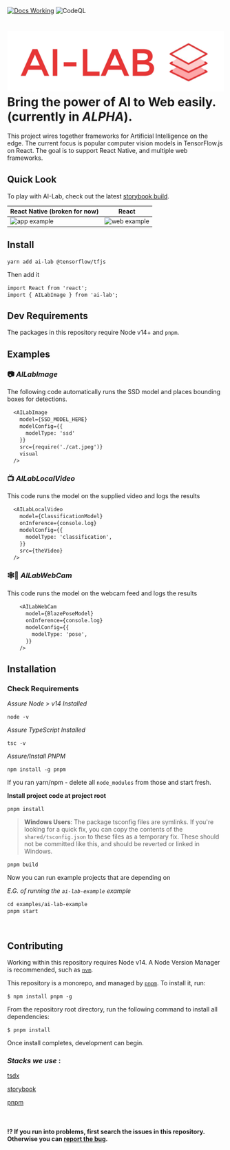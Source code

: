 [![Docs Working](https://github.com/infinitered/ai-lab/actions/workflows/storybook.yml/badge.svg)](https://infinitered.github.io/ai-lab/) ![CodeQL](https://github.com/infinitered/ai-lab/actions/workflows/codeql-analysis.yml/badge.svg?branch=master)

# ![AI-Lab](assets/images/ai-lab.jpg) Bring the power of AI to Web easily.  (currently in _ALPHA_).


This project wires together frameworks for Artificial Intelligence on the edge.  The current focus is popular computer vision models in TensorFlow.js on React.  The goal is to support React Native, and multiple web frameworks.

## Quick Look

To play with AI-Lab, check out the latest [storybook build](https://infinitered.github.io/ai-lab/).
<center>

| React Native (broken for now)                 | React                                         |
| --------------------------------------------- | --------------------------------------------- |
| ![app example](assets/images/app-example.png) | ![web example](assets/images/web-example.png) |

</center>

## Install

```
yarn add ai-lab @tensorflow/tfjs
```

Then add it

```tsx
import React from 'react';
import { AILabImage } from 'ai-lab';
```

## Dev Requirements

The packages in this repository require Node v14+ and `pnpm`.

## Examples

### 📷 _AILabImage_

The following code automatically runs the SSD model and places bounding boxes for detections.
```tsx
  <AILabImage
    model={SSD_MODEL_HERE}
    modelConfig={{
      modelType: 'ssd'
    }}
    src={require('./cat.jpeg')}
    visual
  />  
```

### 📺 _AILabLocalVideo_

This code runs the model on the supplied video and logs the results

```tsx
  <AILabLocalVideo
    model={ClassificationModel}
    onInference={console.log}
    modelConfig={{
      modelType: 'classification',
    }}
    src={theVideo}
  />
```

### 🕸🎥 _AILabWebCam_

This code runs the model on the webcam feed and logs the results

```tsx
    <AILabWebCam
      model={BlazePoseModel}
      onInference={console.log}
      modelConfig={{
        modelType: 'pose',
      }}
    />
```

## Installation

### Check Requirements

_Assure Node > v14 Installed_

```shell
node -v
```

_Assure TypeScript Installed_

```shell
tsc -v
```

_Assure/Install PNPM_

```shell
npm install -g pnpm
```

If you ran yarn/npm - delete all `node_modules` from those and start fresh.

**Install project code at project root**

```shell
pnpm install
```

> **Windows Users**: The package tsconfig files are symlinks. If you're looking for a quick fix, you can copy the contents of the `shared/tsconfig.json` to these files as a temporary fix. These should not be committed like this, and should be reverted or linked in Windows.

```shell
pnpm build
```

Now you can run example projects that are depending on

_E.G. of running the `ai-lab-example` example_

```shell
cd examples/ai-lab-example
pnpm start
```

<br>

## Contributing

Working within this repository requires Node v14. A Node Version Manager is recommended, such as [`nvm`](https://github.com/nvm-sh/nvm#installing-and-updating).

This repository is a monorepo, and managed by [`pnpm`](https://pnpm.io). To install it, run:

```console
$ npm install pnpm -g
```

From the repository root directory, run the following command to install all dependencies:

```console
$ pnpm install
```

Once install completes, development can begin.

### _Stacks we use_ :

[tsdx](https://tsdx.io/)

[storybook](https://storybook.js.org/)

[pnpm](https://pnpm.io/)

<br>

#### ⁉️ If you run into problems, first search the issues in this repository. Otherwise you can <a href="https://github.com/infinitered/ai-lab/issues">report the bug</a>.
